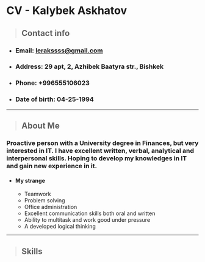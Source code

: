 # CV - Kalybek Askhatov

> ## Contact info

* ### Email: lerakssss@gmail.com
* ### Address: 29 apt, 2, Azhibek Baatyra str., Bishkek
* ### Phone: +996555106023
* ### Date of birth: 04-25-1994
***


> ## About Me

### Proactive person with a University degree in Finances, but very interested in IT. I have excellent written, verbal, analytical and interpersonal skills. Hoping to develop my knowledges in IT and gain new experience in it.
* #### My strange
    * Teamwork
    * Problem solving
    * Office administration
    * Excellent communication skills both oral and written
    * Ability to multitask and work good under pressure
    * A developed logical thinking
***

> ## Skills


